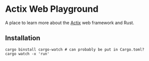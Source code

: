 # Actix Web Playground

A place to learn more about the [Actix](https://actix.rs/) web framework and Rust.

## Installation

```
cargo binstall cargo-watch # can probably be put in Cargo.toml?
cargo watch -x 'run'
```
